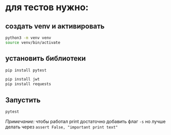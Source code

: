 # для тестов нужно:
## создать venv и активировать
```sh
python3 -m venv venv
source venv/bin/activate
```
 
## установить библиотеки
```sh
pip install pytest

pip install jwt
pip install requests
```

## Запустить
```sh
pytest
```
*Примечание:*
    чтобы работал print достаточно добавить флаг `-s`
    но лучше делать через `assert False, "important print text"`